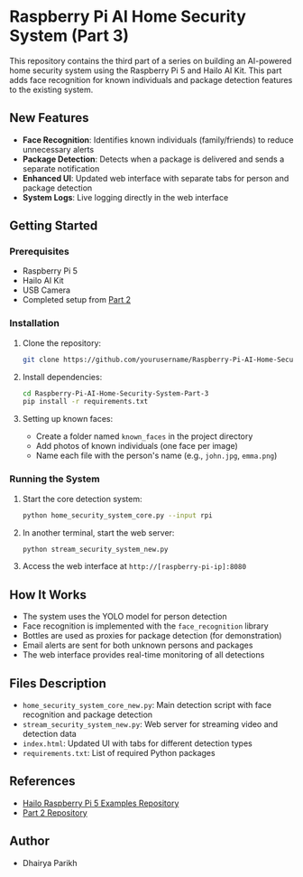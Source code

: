 # Raspberry Pi AI Home Security System (Part 3)

This repository contains the third part of a series on building an AI-powered home security system using the Raspberry Pi 5 and Hailo AI Kit. This part adds face recognition for known individuals and package detection features to the existing system.

## New Features

- **Face Recognition**: Identifies known individuals (family/friends) to reduce unnecessary alerts
- **Package Detection**: Detects when a package is delivered and sends a separate notification
- **Enhanced UI**: Updated web interface with separate tabs for person and package detection
- **System Logs**: Live logging directly in the web interface

## Getting Started

### Prerequisites

- Raspberry Pi 5
- Hailo AI Kit
- USB Camera
- Completed setup from [Part 2](https://github.com/Dhairya1007/Raspberry-Pi-AI-Home-Security-System-Part-2)

### Installation

1. Clone the repository:

   ```sh
   git clone https://github.com/yourusername/Raspberry-Pi-AI-Home-Security-System-Part-3.git
   ```

2. Install dependencies:

   ```sh
   cd Raspberry-Pi-AI-Home-Security-System-Part-3
   pip install -r requirements.txt
   ```

3. Setting up known faces:
   - Create a folder named `known_faces` in the project directory
   - Add photos of known individuals (one face per image)
   - Name each file with the person's name (e.g., `john.jpg`, `emma.png`)

### Running the System

1. Start the core detection system:

   ```sh
   python home_security_system_core.py --input rpi
   ```

2. In another terminal, start the web server:

   ```sh
   python stream_security_system_new.py
   ```

3. Access the web interface at `http://[raspberry-pi-ip]:8080`

## How It Works

- The system uses the YOLO model for person detection
- Face recognition is implemented with the `face_recognition` library
- Bottles are used as proxies for package detection (for demonstration)
- Email alerts are sent for both unknown persons and packages
- The web interface provides real-time monitoring of all detections

## Files Description

- `home_security_system_core_new.py`: Main detection script with face recognition and package detection
- `stream_security_system_new.py`: Web server for streaming video and detection data
- `index.html`: Updated UI with tabs for different detection types
- `requirements.txt`: List of required Python packages

## References

- [Hailo Raspberry Pi 5 Examples Repository](https://github.com/hailo-ai/hailo-rpi5-examples)
- [Part 2 Repository](https://github.com/Dhairya1007/Raspberry-Pi-AI-Home-Security-System-Part-2)

## Author

- Dhairya Parikh
